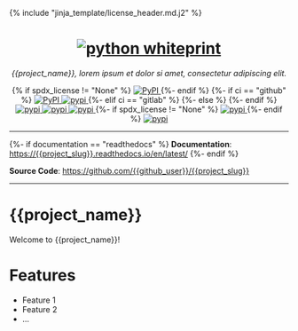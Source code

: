{% include "jinja_template/license_header.md.j2" %}

<h1 align="center">
  <a href="https://{{project_slug}}.readthedocs.io/"><img src="https://raw.githubusercontent.com/{{github_user}}/{{project_slug}}/main/docs/images/logo.png" alt="python whiteprint"></a>
</h1>
<p align="center">
    <em>{{project_name}}, lorem ipsum et dolor si amet, consectetur adipiscing elit.</em>
</p>
<p align="center">
{% if spdx_license != "None" %}
  <a href="https://pypi.python.org/pypi/{{project_slug}}">
    <img alt="PyPI" src="https://img.shields.io/pypi/v/{{project_slug}}.svg"/>
  </a>
{%- endif %}
{%- if ci == "github" %}
  <a href="https://github.com/{{github_user}}/{{project_slug}}/actions/workflows/tests.yml">
    <img alt="PyPI" src="https://github.com/{{github_user}}/{{project_slug}}/actions/workflows/tests.yml/badge.svg?branch=main"/>
  </a>
  <a href="https://codecov.io/gh/{{github_user}}/{{project_slug}}">
    <img alt="pypi" src="https://codecov.io/gh/{{github_user}}/{{project_slug}}/branch/main/graph/badge.svg?token=GSYS7VUB5R"/>
  </a>
{%- elif ci == "gitlab" %}
{%- else %}
{%- endif %}
  <a href="https://github.com/psf/black">
    <img alt="pypi" src="https://img.shields.io/badge/code%20style-black-000000.svg"/>
  </a>
  <a href="https://mypy-lang.org/">
    <img alt="pypi" src="https://www.mypy-lang.org/static/mypy_badge.svg"/>
  </a>
  <a href="https://pre-commit.com/">
    <img alt="pypi" src="https://img.shields.io/badge/pre--commit-enabled-brightgreen?logo=pre-commit&logoColor=white"/>
  </a>
{%- if spdx_license != "None" %}
  <a href="https://opensource.org/licenses/MIT">
    <img alt="pypi" src="https://img.shields.io/github/license/{{github_user}}/{{project_slug}}"/>
  </a>
{%- endif %}
  <a href="https://www.contributor-covenant.org/version/2/1/code_of_conduct/">
    <img alt="pypi" src="https://img.shields.io/badge/Contributor%20Covenant-2.1-4baaaa.svg"/>
  </a>
</p>

---

{%- if documentation == "readthedocs" %}
**Documentation**: <a href="https://{{project_slug}}.readthedocs.io/en/latest/" target="_blank">https://{{project_slug}}.readthedocs.io/en/latest/</a>
{%- endif %}

**Source Code**: <a href="https://github.com/{{github_user}}/{{project_slug}}" target="_blank">https://github.com/{{github_user}}/{{project_slug}}</a>

---

# {{project_name}}

Welcome to {{project_name}}!

# Features

- Feature 1
- Feature 2
- ...

[cookiecutter-hypermodern-python]: https://cookiecutter-hypermodern-python.readthedocs.io/en/2022.6.3.post1/
[python-blueprint]: https://github.com/johnthagen/python-blueprint
